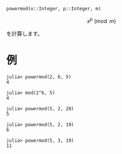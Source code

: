 ```
powermod(x::Integer, p::Integer, m)
```

$$
x^p \pmod m
$$

を計算します。

# 例

```jldoctest
julia> powermod(2, 6, 5)
4

julia> mod(2^6, 5)
4

julia> powermod(5, 2, 20)
5

julia> powermod(5, 2, 19)
6

julia> powermod(5, 3, 19)
11
```
